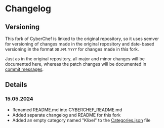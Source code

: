 # Changelog

## Versioning

This fork of CyberChef is linked to the original repository, so it uses semver for versioning of changes made in the original repository and date-based versioning in the format `DD.MM.YYYY` for changes made in this fork.

Just as in the original repository, all major and minor changes will be documented here, whereas the patch changes will be documented in [commit messages](https://github.com/klixel/CyberChef/commits/master).

## Details

### 15.05.2024

- Renamed README.md into CYBERCHEF_README.md
- Added separate changelog and README for this fork
- Added an empty category named "Klixel" to the [Categories.json](src/core/config/Categories.json) file
